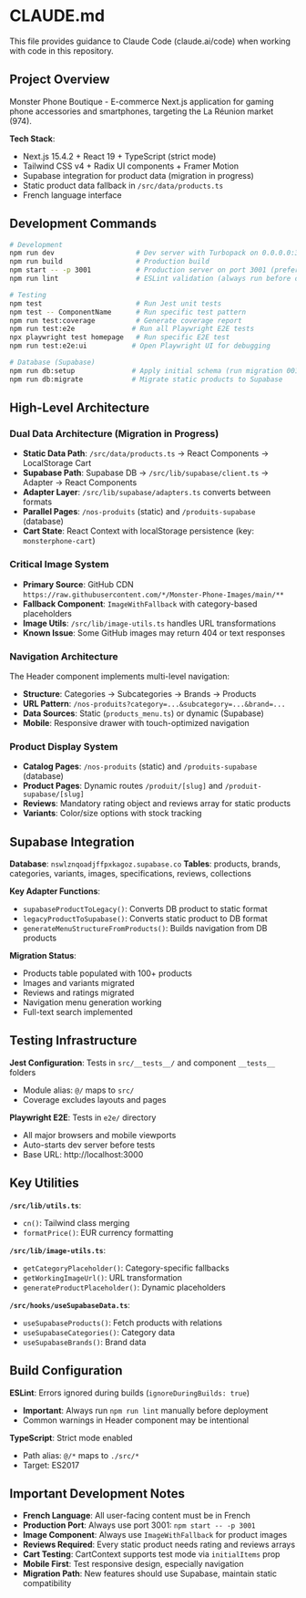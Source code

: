 # CLAUDE.md

This file provides guidance to Claude Code (claude.ai/code) when working with code in this repository.

## Project Overview

Monster Phone Boutique - E-commerce Next.js application for gaming phone accessories and smartphones, targeting the La Réunion market (974).

**Tech Stack**:
- Next.js 15.4.2 + React 19 + TypeScript (strict mode)
- Tailwind CSS v4 + Radix UI components + Framer Motion
- Supabase integration for product data (migration in progress)
- Static product data fallback in `/src/data/products.ts`
- French language interface

## Development Commands

```bash
# Development
npm run dev                    # Dev server with Turbopack on 0.0.0.0:3000
npm run build                  # Production build
npm start -- -p 3001           # Production server on port 3001 (preferred)
npm run lint                   # ESLint validation (always run before deployment)

# Testing
npm test                       # Run Jest unit tests
npm test -- ComponentName      # Run specific test pattern
npm run test:coverage          # Generate coverage report
npm run test:e2e              # Run all Playwright E2E tests
npx playwright test homepage   # Run specific E2E test
npm run test:e2e:ui           # Open Playwright UI for debugging

# Database (Supabase)
npm run db:setup              # Apply initial schema (run migration 001 first in dashboard)
npm run db:migrate            # Migrate static products to Supabase
```

## High-Level Architecture

### Dual Data Architecture (Migration in Progress)
- **Static Data Path**: `/src/data/products.ts` → React Components → LocalStorage Cart
- **Supabase Path**: Supabase DB → `/src/lib/supabase/client.ts` → Adapter → React Components
- **Adapter Layer**: `/src/lib/supabase/adapters.ts` converts between formats
- **Parallel Pages**: `/nos-produits` (static) and `/produits-supabase` (database)
- **Cart State**: React Context with localStorage persistence (key: `monsterphone-cart`)

### Critical Image System
- **Primary Source**: GitHub CDN `https://raw.githubusercontent.com/*/Monster-Phone-Images/main/**`
- **Fallback Component**: `ImageWithFallback` with category-based placeholders
- **Image Utils**: `/src/lib/image-utils.ts` handles URL transformations
- **Known Issue**: Some GitHub images may return 404 or text responses

### Navigation Architecture
The Header component implements multi-level navigation:
- **Structure**: Categories → Subcategories → Brands → Products
- **URL Pattern**: `/nos-produits?category=...&subcategory=...&brand=...`
- **Data Sources**: Static (`products_menu.ts`) or dynamic (Supabase)
- **Mobile**: Responsive drawer with touch-optimized navigation

### Product Display System
- **Catalog Pages**: `/nos-produits` (static) and `/produits-supabase` (database)
- **Product Pages**: Dynamic routes `/produit/[slug]` and `/produit-supabase/[slug]`
- **Reviews**: Mandatory rating object and reviews array for static products
- **Variants**: Color/size options with stock tracking

## Supabase Integration

**Database**: `nswlznqoadjffpxkagoz.supabase.co`
**Tables**: products, brands, categories, variants, images, specifications, reviews, collections

**Key Adapter Functions**:
- `supabaseProductToLegacy()`: Converts DB product to static format
- `legacyProductToSupabase()`: Converts static product to DB format
- `generateMenuStructureFromProducts()`: Builds navigation from DB products

**Migration Status**:
- Products table populated with 100+ products
- Images and variants migrated
- Reviews and ratings migrated
- Navigation menu generation working
- Full-text search implemented

## Testing Infrastructure

**Jest Configuration**: Tests in `src/__tests__/` and component `__tests__` folders
- Module alias: `@/` maps to `src/`
- Coverage excludes layouts and pages

**Playwright E2E**: Tests in `e2e/` directory
- All major browsers and mobile viewports
- Auto-starts dev server before tests
- Base URL: http://localhost:3000

## Key Utilities

**`/src/lib/utils.ts`**:
- `cn()`: Tailwind class merging
- `formatPrice()`: EUR currency formatting

**`/src/lib/image-utils.ts`**:
- `getCategoryPlaceholder()`: Category-specific fallbacks
- `getWorkingImageUrl()`: URL transformation
- `generateProductPlaceholder()`: Dynamic placeholders

**`/src/hooks/useSupabaseData.ts`**:
- `useSupabaseProducts()`: Fetch products with relations
- `useSupabaseCategories()`: Category data
- `useSupabaseBrands()`: Brand data

## Build Configuration

**ESLint**: Errors ignored during builds (`ignoreDuringBuilds: true`)
- **Important**: Always run `npm run lint` manually before deployment
- Common warnings in Header component may be intentional

**TypeScript**: Strict mode enabled
- Path alias: `@/*` maps to `./src/*`
- Target: ES2017

## Important Development Notes

- **French Language**: All user-facing content must be in French
- **Production Port**: Always use port 3001: `npm start -- -p 3001`
- **Image Component**: Always use `ImageWithFallback` for product images
- **Reviews Required**: Every static product needs rating and reviews arrays
- **Cart Testing**: CartContext supports test mode via `initialItems` prop
- **Mobile First**: Test responsive design, especially navigation
- **Migration Path**: New features should use Supabase, maintain static compatibility